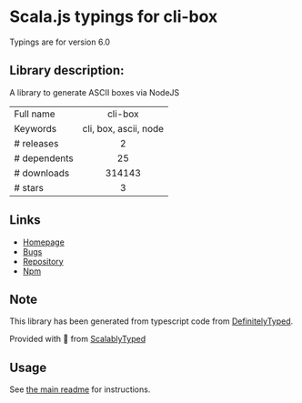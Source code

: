 
# Scala.js typings for cli-box

Typings are for version 6.0

## Library description:
A library to generate ASCII boxes via NodeJS

|                    |                 |
| ------------------ | :-------------: |
| Full name          | cli-box |
| Keywords           | cli, box, ascii, node |
| # releases         | 2 |
| # dependents       | 25 |
| # downloads        | 314143 |
| # stars            | 3 |

## Links
- [Homepage](https://github.com/IonicaBizau/node-cli-box)
- [Bugs](https://github.com/IonicaBizau/node-cli-box/issues)
- [Repository](https://github.com/IonicaBizau/node-cli-box)
- [Npm](https://www.npmjs.com/package/cli-box)
    


## Note
This library has been generated from typescript code from [DefinitelyTyped](https://definitelytyped.org).

Provided with :purple_heart: from [ScalablyTyped](https://github.com/oyvindberg/ScalablyTyped)

## Usage
See [the main readme](../../readme.md) for instructions.


